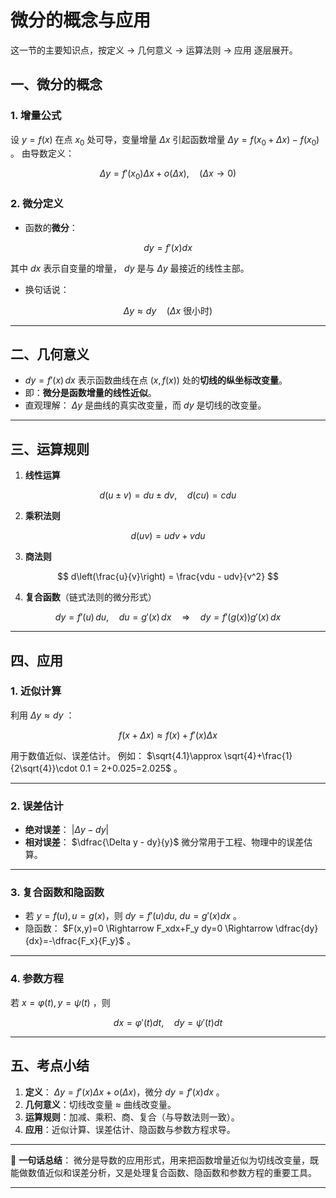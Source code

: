 # 微分的概念与应用
这一节的主要知识点，按定义 → 几何意义 → 运算法则 → 应用 逐层展开。


## 一、微分的概念

### 1. 增量公式

设 $y=f(x)$ 在点 $x_0$ 处可导，变量增量 $\Delta x$ 引起函数增量 $\Delta y=f(x_0+\Delta x)-f(x_0)$ 。
由导数定义：

$$
\Delta y = f'(x_0)\Delta x + o(\Delta x),\quad (\Delta x\to 0)
$$

### 2. 微分定义

* 函数的**微分**：

$$
dy = f'(x)dx
$$

其中 $dx$ 表示自变量的增量， $dy$ 是与 $\Delta y$ 最接近的线性主部。

* 换句话说：

$$
\Delta y \approx dy \quad (\Delta x \text{ 很小时})
$$

---

## 二、几何意义

* $dy = f'(x)\,dx$ 表示函数曲线在点 $(x,f(x))$ 处的**切线的纵坐标改变量**。
* 即：**微分是函数增量的线性近似**。
* 直观理解： $\Delta y$ 是曲线的真实改变量，而 $dy$ 是切线的改变量。

---

## 三、运算规则

1. **线性运算**

$$
d(u\pm v) = du \pm dv, \quad d(cu)=cdu
$$

2. **乘积法则**

$$
d(uv) = udv + vdu
$$

3. **商法则**

$$
d\left(\frac{u}{v}\right) = \frac{vdu - udv}{v^2}
$$

4. **复合函数**（链式法则的微分形式）

$$
dy = f'(u)\,du,\quad du=g'(x)\,dx \quad \Rightarrow\quad dy=f'(g(x))g'(x)\,dx
$$

---

## 四、应用

### 1. 近似计算

利用 $\Delta y \approx dy$ ：

$$
f(x+\Delta x) \approx f(x) + f'(x)\Delta x
$$

用于数值近似、误差估计。
例如： $\sqrt{4.1}\approx \sqrt{4}+\frac{1}{2\sqrt{4}}\cdot 0.1 = 2+0.025=2.025$ 。

---

### 2. 误差估计

* **绝对误差**： $|\Delta y - dy|$
* **相对误差**： $\dfrac{\Delta y - dy}{y}$
  微分常用于工程、物理中的误差估算。

---

### 3. 复合函数和隐函数

* 若 $y=f(u), u=g(x)$，则 $dy=f'(u)du,\ du=g'(x)dx$ 。
* 隐函数： $F(x,y)=0 \Rightarrow F_xdx+F_y dy=0 \Rightarrow \dfrac{dy}{dx}=-\dfrac{F_x}{F_y}$ 。

---

### 4. 参数方程

若 $x=\varphi(t), y=\psi(t)$ ，则

$$
dx = \varphi'(t)dt,\quad dy=\psi'(t)dt
$$

---

## 五、考点小结

1. **定义**： $\Delta y=f'(x)\Delta x+o(\Delta x)$，微分 $dy=f'(x)dx$ 。
2. **几何意义**：切线改变量 ≈ 曲线改变量。
3. **运算规则**：加减、乘积、商、复合（与导数法则一致）。
4. **应用**：近似计算、误差估计、隐函数与参数方程求导。

---

📌 **一句话总结**：
微分是导数的应用形式，用来把函数增量近似为切线改变量，既能做数值近似和误差分析，又是处理复合函数、隐函数和参数方程的重要工具。

---
